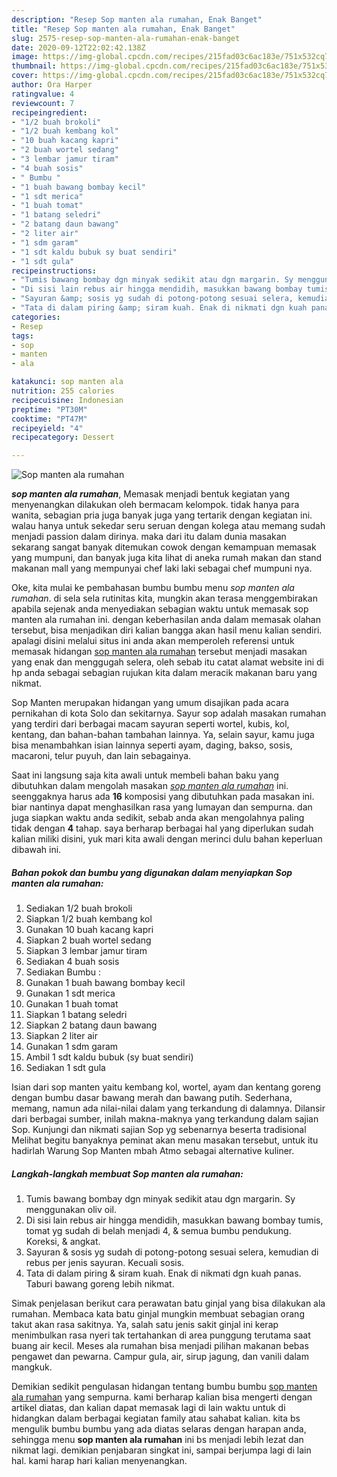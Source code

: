 ```yaml
---
description: "Resep Sop manten ala rumahan, Enak Banget"
title: "Resep Sop manten ala rumahan, Enak Banget"
slug: 2575-resep-sop-manten-ala-rumahan-enak-banget
date: 2020-09-12T22:02:42.138Z
image: https://img-global.cpcdn.com/recipes/215fad03c6ac183e/751x532cq70/sop-manten-ala-rumahan-foto-resep-utama.jpg
thumbnail: https://img-global.cpcdn.com/recipes/215fad03c6ac183e/751x532cq70/sop-manten-ala-rumahan-foto-resep-utama.jpg
cover: https://img-global.cpcdn.com/recipes/215fad03c6ac183e/751x532cq70/sop-manten-ala-rumahan-foto-resep-utama.jpg
author: Ora Harper
ratingvalue: 4
reviewcount: 7
recipeingredient:
- "1/2 buah brokoli"
- "1/2 buah kembang kol"
- "10 buah kacang kapri"
- "2 buah wortel sedang"
- "3 lembar jamur tiram"
- "4 buah sosis"
- " Bumbu "
- "1 buah bawang bombay kecil"
- "1 sdt merica"
- "1 buah tomat"
- "1 batang seledri"
- "2 batang daun bawang"
- "2 liter air"
- "1 sdm garam"
- "1 sdt kaldu bubuk sy buat sendiri"
- "1 sdt gula"
recipeinstructions:
- "Tumis bawang bombay dgn minyak sedikit atau dgn margarin. Sy menggunakan oliv oil."
- "Di sisi lain rebus air hingga mendidih, masukkan bawang bombay tumis, tomat yg sudah di belah menjadi 4, &amp; semua bumbu pendukung. Koreksi, &amp; angkat."
- "Sayuran &amp; sosis yg sudah di potong-potong sesuai selera, kemudian di rebus per jenis sayuran. Kecuali sosis."
- "Tata di dalam piring &amp; siram kuah. Enak di nikmati dgn kuah panas. Taburi bawang goreng lebih nikmat."
categories:
- Resep
tags:
- sop
- manten
- ala

katakunci: sop manten ala 
nutrition: 255 calories
recipecuisine: Indonesian
preptime: "PT30M"
cooktime: "PT47M"
recipeyield: "4"
recipecategory: Dessert

---
```



![Sop manten ala rumahan](https://img-global.cpcdn.com/recipes/215fad03c6ac183e/751x532cq70/sop-manten-ala-rumahan-foto-resep-utama.jpg)

<b><i>sop manten ala rumahan</i></b>, Memasak menjadi bentuk kegiatan yang menyenangkan dilakukan oleh bermacam kelompok. tidak hanya para wanita, sebagian pria juga banyak juga yang tertarik dengan kegiatan ini. walau hanya untuk sekedar seru seruan dengan kolega atau memang sudah menjadi passion dalam dirinya. maka dari itu dalam dunia masakan sekarang sangat banyak ditemukan cowok dengan kemampuan memasak yang mumpuni, dan banyak juga kita lihat di aneka rumah makan dan stand makanan mall yang mempunyai chef laki laki sebagai chef mumpuni nya.

Oke, kita mulai ke pembahasan bumbu bumbu menu <i>sop manten ala rumahan</i>. di sela sela rutinitas kita, mungkin akan terasa menggembirakan apabila sejenak anda menyediakan sebagian waktu untuk memasak sop manten ala rumahan ini. dengan keberhasilan anda dalam memasak olahan tersebut, bisa menjadikan diri kalian bangga akan hasil menu kalian sendiri. apalagi disini melalui situs ini anda akan memperoleh referensi untuk memasak hidangan <u>sop manten ala rumahan</u> tersebut menjadi masakan yang enak dan menggugah selera, oleh sebab itu catat alamat website ini di hp anda sebagai sebagian rujukan kita dalam meracik makanan baru yang nikmat.

Sop Manten merupakan hidangan yang umum disajikan pada acara pernikahan di kota Solo dan sekitarnya. Sayur sop adalah masakan rumahan yang terdiri dari berbagai macam sayuran seperti wortel, kubis, kol, kentang, dan bahan-bahan tambahan lainnya. Ya, selain sayur, kamu juga bisa menambahkan isian lainnya seperti ayam, daging, bakso, sosis, macaroni, telur puyuh, dan lain sebagainya.


Saat ini langsung saja kita awali untuk membeli bahan baku yang dibutuhkan dalam mengolah masakan <u><i>sop manten ala rumahan</i></u> ini. seenggaknya harus ada <b>16</b> komposisi yang dibutuhkan pada masakan ini. biar nantinya dapat menghasilkan rasa yang lumayan dan sempurna. dan juga siapkan waktu anda sedikit, sebab anda akan mengolahnya paling tidak dengan <b>4</b> tahap. saya berharap berbagai hal yang diperlukan sudah kalian miliki disini, yuk mari kita awali dengan merinci dulu bahan keperluan dibawah ini.

<!--inarticleads1-->

##### Bahan pokok dan bumbu yang digunakan dalam menyiapkan Sop manten ala rumahan:

1. Sediakan 1/2 buah brokoli
1. Siapkan 1/2 buah kembang kol
1. Gunakan 10 buah kacang kapri
1. Siapkan 2 buah wortel sedang
1. Siapkan 3 lembar jamur tiram
1. Sediakan 4 buah sosis
1. Sediakan  Bumbu :
1. Gunakan 1 buah bawang bombay kecil
1. Gunakan 1 sdt merica
1. Gunakan 1 buah tomat
1. Siapkan 1 batang seledri
1. Siapkan 2 batang daun bawang
1. Siapkan 2 liter air
1. Gunakan 1 sdm garam
1. Ambil 1 sdt kaldu bubuk (sy buat sendiri)
1. Sediakan 1 sdt gula


Isian dari sop manten yaitu kembang kol, wortel, ayam dan kentang goreng dengan bumbu dasar bawang merah dan bawang putih. Sederhana, memang, namun ada nilai-nilai dalam yang terkandung di dalamnya. Dilansir dari berbagai sumber, inilah makna-maknya yang terkandung dalam sajian Sop. Kunjungi dan nikmati sajian Sop yg sebenarnya beserta tradisional Melihat begitu banyaknya peminat akan menu masakan tersebut, untuk itu hadirlah Warung Sop Manten mbah Atmo sebagai alternative kuliner. 

<!--inarticleads2-->

##### Langkah-langkah membuat Sop manten ala rumahan:

1. Tumis bawang bombay dgn minyak sedikit atau dgn margarin. Sy menggunakan oliv oil.
1. Di sisi lain rebus air hingga mendidih, masukkan bawang bombay tumis, tomat yg sudah di belah menjadi 4, &amp; semua bumbu pendukung. Koreksi, &amp; angkat.
1. Sayuran &amp; sosis yg sudah di potong-potong sesuai selera, kemudian di rebus per jenis sayuran. Kecuali sosis.
1. Tata di dalam piring &amp; siram kuah. Enak di nikmati dgn kuah panas. Taburi bawang goreng lebih nikmat.


Simak penjelasan berikut cara perawatan batu ginjal yang bisa dilakukan ala rumahan. Membaca kata batu ginjal mungkin membuat sebagian orang takut akan rasa sakitnya. Ya, salah satu jenis sakit ginjal ini kerap menimbulkan rasa nyeri tak tertahankan di area punggung terutama saat buang air kecil. Meses ala rumahan bisa menjadi pilihan makanan bebas pengawet dan pewarna. Campur gula, air, sirup jagung, dan vanili dalam mangkuk. 

Demikian sedikit pengulasan hidangan tentang bumbu bumbu <u>sop manten ala rumahan</u> yang sempurna. kami berharap kalian bisa mengerti dengan artikel diatas, dan kalian dapat memasak lagi di lain waktu untuk di hidangkan dalam berbagai kegiatan family atau sahabat kalian. kita bs mengulik bumbu bumbu yang ada diatas selaras dengan harapan anda, sehingga menu <b>sop manten ala rumahan</b> ini bs menjadi lebih lezat dan nikmat lagi. demikian penjabaran singkat ini, sampai berjumpa lagi di lain hal. kami harap hari kalian menyenangkan.
